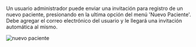 Un usuario administrador puede enviar una invitación para registro de un nuevo paciente, presionando en la ultima opción del menú 'Nuevo Paciente'. Debe agregar el correo electrónico del usuario y le llegará una invitación automática al mismo.

![nuevo paciente](https://s3-us-west-2.amazonaws.com/andarwiki/nuevo_paciente.jpg)
